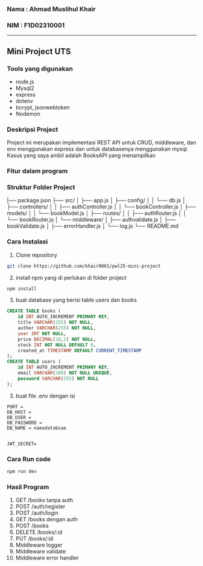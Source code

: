 ### Nama : Ahmad Muslihul Khair
### NIM : F1D02310001
---
## Mini Project UTS

### Tools yang digunakan
- node.js
- Mysql2
- express
- dotenv
- bcrypt, jsonwebtoken
- Nodemon

### Deskripsi Project
Project ini merupakan implementasi REST API untuk CRUD, middleware, dan env menggunakan express dan untuk databasenya menggunakan mysql.  Kasus yang saya ambil adalah BooksAPI yang menampilkan 


### Fitur dalam program

### Struktur Folder Project
|── package.json
├── src/
│   ├── app.js
│   ├── config/
│   │   └── db.js
│   ├── controllers/
│   │   ├── authController.js
│   │   └── bookController.js
│   ├── models/
│   │   └── bookModel.js
│   ├── routes/
│   │   ├── authRouter.js
│   │   └── bookRouter.js
│   └── middleware/
│       ├── authvalidate.js
│       ├── bookValidate.js
│       ├── errorHandler.js
│       └── log.js
└── README.md

### Cara Instalasi
1. Clone repository
``` bash
git clone https://github.com/khair0001/pwl25-mini-project
```
2. install npm yang di perlukan di folder project
``` bash
npm install
```
3. buat database yang berisi table users dan books
``` sql
CREATE TABLE books (
    id INT AUTO_INCREMENT PRIMARY KEY,
    title VARCHAR(255) NOT NULL,
    author VARCHAR(255) NOT NULL,
    year INT NOT NULL,
    price DECIMAL(10,2) NOT NULL,
    stock INT NOT NULL DEFAULT 0,
    created_at TIMESTAMP DEFAULT CURRENT_TIMESTAMP
);
CREATE TABLE users (
    id INT AUTO_INCREMENT PRIMARY KEY,
    email VARCHAR(100) NOT NULL UNIQUE,
    password VARCHAR(255) NOT NULL
);
```
3. buat file .env dengan isi
```
PORT = 
DB_HOST = 
DB_USER = 
DB_PASSWORD =
DB_NAME = namadatabsae
  

JWT_SECRET=
```
### Cara Run code
``` bash
npm run dev
```

### Hasil Program
1. GET /books tanpa auth
2. POST /auth/register
3. POST /auth/login
4. GET /books dengan auth
5. POST /books
6. DELETE /books/:id
7. PUT /books/:id
8. Middleware logger
9. Middleware validate
10. Middleware error handler